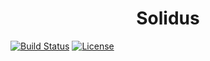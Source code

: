 <h1 align="center">Solidus</h1>

[![Build Status](https://travis-ci.org/roberto73c/solidus.svg?branch=master)](https://travis-ci.org/roberto73c/solidus)
[![License](https://img.shields.io/hexpm/l/plug.svg)](https://github.com/roberto73c/solidus/blog/master/LICENSE)

